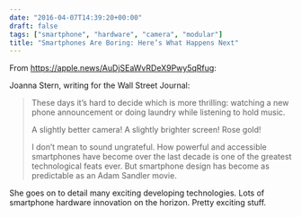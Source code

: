 ```yaml
---
date: "2016-04-07T14:39:20+00:00"
draft: false
tags: ["smartphone", "hardware", "camera", "modular"]
title: "Smartphones Are Boring: Here’s What Happens Next"
---
```

From https://apple.news/AuDjSEaWvRDeX9Pwy5qRfug:

Joanna Stern, writing for the Wall Street Journal:

>These days it’s hard to decide which is more thrilling: watching a new phone announcement or doing laundry while listening to hold music. 
>
>A slightly better camera! A slightly brighter screen! Rose gold! 
>
>I don’t mean to sound ungrateful. How powerful and accessible smartphones have become over the last decade is one of the greatest technological feats ever. But smartphone design has become as predictable as an Adam Sandler movie. 

She goes on to detail many exciting developing technologies. Lots of smartphone hardware innovation on the horizon. Pretty exciting stuff.
